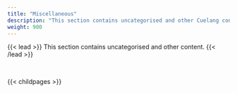 ```yaml
---
title: "Miscellaneous"
description: "This section contains uncategorised and other Cuelang content."
weight: 900
---
```


{{< lead >}}
This section contains uncategorised and other content.
{{< /lead >}}

<br>

{{< childpages >}}
